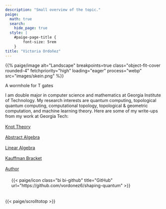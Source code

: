 ```yaml
---
description: "Small overview of the topic."
paige:
  math: true
  search:
    hide_page: true
  style: |
    #paige-page-title {
        font-size: 5rem
    }
title: "Victoria Ordoñez"
---
```

<div class="centered_image">
{{% paige/image alt="Landscape" breakpoints=true class="object-fit-cover rounded-4" fetchpriority="high"  loading="eager" process="webp" src="images/skein.png" %}}
</div>
</div>

<p class="display-6 fw-bold h2 text-center">A wormhole for T gates</p>

<div class="container-fluid" >
    <div class="justify-content-center row" >
        <div class="col col-auto col-lg-7 px-0" >
          <p class="lead text-center" >
          <div class="rounded-fluid-container">
            I am  double major in computer science and mathematics at Georgia Institute of Technology. My research interests are quantum computing, topological quantum computing, computational topology, topological & geometric computation, and machine learning theory. 
            Here are some of my write-ups from my work at Georgia Tech:
            <br></br>
            <a href="/shaping-quantum/knots-braids/">
              Knot Theory
            </a>
            <br></br>
            <a href="/shaping-quantum/abstract-algebra/">
              Abstract Algebra
            </a>
            <br></br>
            <a href="/shaping-quantum/linear-algebra/">
              Linear Algebra
            </a>
            <br></br>
            <a href="/shaping-quantum/kauffman-bracket/">
              Kauffman Bracket
            </a>
            <br></br>
            <a href="/shaping-quantum/authors/">
              Author
            </a>
          </div>
        </div>
    </div>
</div>
 

<div class="column-gap-3 d-flex display-6 justify-content-center mb-3" style="padding: 20px">
    {{< paige/icon class="bi bi-github" title="GitHub" url="https://github.com/vordonez6/shaping-quantum" >}}
</div>

{{< paige/scrolltotop >}}
